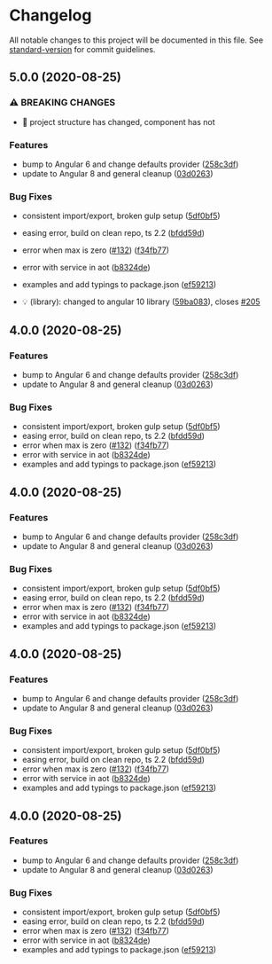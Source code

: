 # Changelog

All notable changes to this project will be documented in this file. See [standard-version](https://github.com/conventional-changelog/standard-version) for commit guidelines.

## 5.0.0 (2020-08-25)


### ⚠ BREAKING CHANGES

* 🧨 project structure has changed, component has not

### Features

* bump to Angular 6 and change defaults provider ([258c3df](///commit/258c3df47a1f0b3f2ec6e27c45d92a69178f7b17))
* update to Angular 8 and general cleanup ([03d0263](///commit/03d02639a89485817c94092b10806d5ede7a4e32))


### Bug Fixes

* consistent import/export, broken gulp setup ([5df0bf5](///commit/5df0bf553d69c7773abcd682bebd200e0622488f))
* easing error, build on clean repo, ts 2.2 ([bfdd59d](///commit/bfdd59d293a8cf6de183801f807d6c37594b942c))
* error when max is zero ([#132](null//undefined/issues/132)) ([f34fb77](///commit/f34fb771caaa13c0df82fecb9e1d14c4f0b13600))
* error with service in aot ([b8324de](///commit/b8324de5fd4d86e81c9ddc9d61f802c9db352370))
* examples and add typings to package.json ([ef59213](///commit/ef59213c38d1ea3bce2cabe44ed8fc598cdd85d6))


* 💡 (library): changed to angular 10 library ([59ba083](///commit/59ba083612fecdfa8b566af7049d2b1f3c365ed5)), closes [#205](///issues/205)

## 4.0.0 (2020-08-25)


### Features

* bump to Angular 6 and change defaults provider ([258c3df](///commit/258c3df47a1f0b3f2ec6e27c45d92a69178f7b17))
* update to Angular 8 and general cleanup ([03d0263](///commit/03d02639a89485817c94092b10806d5ede7a4e32))


### Bug Fixes

* consistent import/export, broken gulp setup ([5df0bf5](///commit/5df0bf553d69c7773abcd682bebd200e0622488f))
* easing error, build on clean repo, ts 2.2 ([bfdd59d](///commit/bfdd59d293a8cf6de183801f807d6c37594b942c))
* error when max is zero ([#132](null//undefined/issues/132)) ([f34fb77](///commit/f34fb771caaa13c0df82fecb9e1d14c4f0b13600))
* error with service in aot ([b8324de](///commit/b8324de5fd4d86e81c9ddc9d61f802c9db352370))
* examples and add typings to package.json ([ef59213](///commit/ef59213c38d1ea3bce2cabe44ed8fc598cdd85d6))

## 4.0.0 (2020-08-25)


### Features

* bump to Angular 6 and change defaults provider ([258c3df](///commit/258c3df47a1f0b3f2ec6e27c45d92a69178f7b17))
* update to Angular 8 and general cleanup ([03d0263](///commit/03d02639a89485817c94092b10806d5ede7a4e32))


### Bug Fixes

* consistent import/export, broken gulp setup ([5df0bf5](///commit/5df0bf553d69c7773abcd682bebd200e0622488f))
* easing error, build on clean repo, ts 2.2 ([bfdd59d](///commit/bfdd59d293a8cf6de183801f807d6c37594b942c))
* error when max is zero ([#132](null//undefined/issues/132)) ([f34fb77](///commit/f34fb771caaa13c0df82fecb9e1d14c4f0b13600))
* error with service in aot ([b8324de](///commit/b8324de5fd4d86e81c9ddc9d61f802c9db352370))
* examples and add typings to package.json ([ef59213](///commit/ef59213c38d1ea3bce2cabe44ed8fc598cdd85d6))

## 4.0.0 (2020-08-25)


### Features

* bump to Angular 6 and change defaults provider ([258c3df](///commit/258c3df47a1f0b3f2ec6e27c45d92a69178f7b17))
* update to Angular 8 and general cleanup ([03d0263](///commit/03d02639a89485817c94092b10806d5ede7a4e32))


### Bug Fixes

* consistent import/export, broken gulp setup ([5df0bf5](///commit/5df0bf553d69c7773abcd682bebd200e0622488f))
* easing error, build on clean repo, ts 2.2 ([bfdd59d](///commit/bfdd59d293a8cf6de183801f807d6c37594b942c))
* error when max is zero ([#132](null//undefined/issues/132)) ([f34fb77](///commit/f34fb771caaa13c0df82fecb9e1d14c4f0b13600))
* error with service in aot ([b8324de](///commit/b8324de5fd4d86e81c9ddc9d61f802c9db352370))
* examples and add typings to package.json ([ef59213](///commit/ef59213c38d1ea3bce2cabe44ed8fc598cdd85d6))

## 4.0.0 (2020-08-25)


### Features

* bump to Angular 6 and change defaults provider ([258c3df](///commit/258c3df47a1f0b3f2ec6e27c45d92a69178f7b17))
* update to Angular 8 and general cleanup ([03d0263](///commit/03d02639a89485817c94092b10806d5ede7a4e32))


### Bug Fixes

* consistent import/export, broken gulp setup ([5df0bf5](///commit/5df0bf553d69c7773abcd682bebd200e0622488f))
* easing error, build on clean repo, ts 2.2 ([bfdd59d](///commit/bfdd59d293a8cf6de183801f807d6c37594b942c))
* error when max is zero ([#132](null//undefined/issues/132)) ([f34fb77](///commit/f34fb771caaa13c0df82fecb9e1d14c4f0b13600))
* error with service in aot ([b8324de](///commit/b8324de5fd4d86e81c9ddc9d61f802c9db352370))
* examples and add typings to package.json ([ef59213](///commit/ef59213c38d1ea3bce2cabe44ed8fc598cdd85d6))
